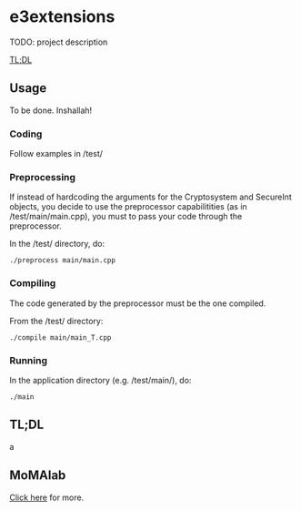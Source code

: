 # e3extensions

TODO: project description

[TL;DL](#tldr)

## Usage

To be done. Inshallah!

### Coding

Follow examples in /test/

### Preprocessing

If instead of hardcoding the arguments for the Cryptosystem and SecureInt objects, you decide to use the preprocessor capabilitities (as in /test/main/main.cpp), you must to pass your code through the preprocessor.

In the /test/ directory, do:

```
./preprocess main/main.cpp
```

### Compiling

The code generated by the preprocessor must be the one compiled.

From the /test/ directory:
```
./compile main/main_T.cpp
```

### Running

In the application directory (e.g. /test/main/), do:
```
./main
```

## TL;DL

a

## MoMAlab

[Click here](http://sites.nyuad.nyu.edu/moma/) for more.
